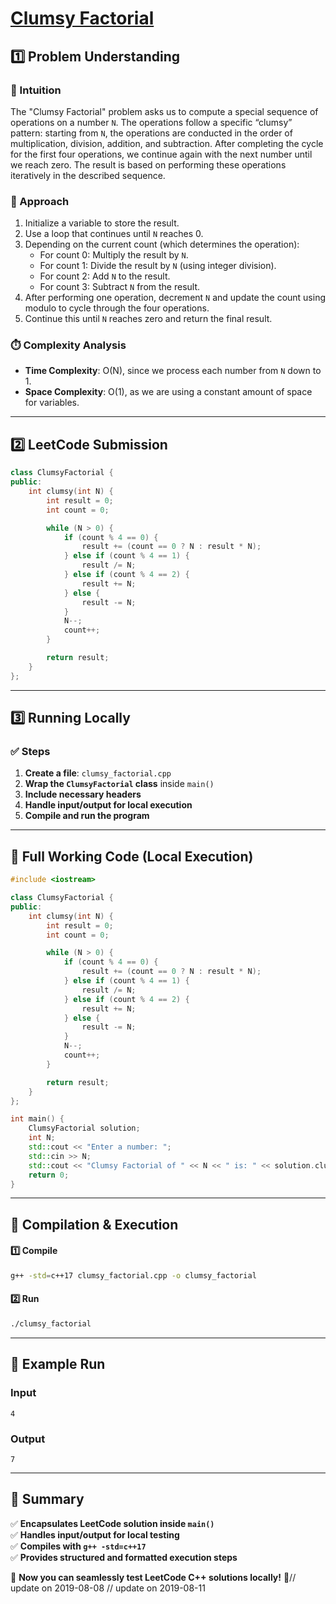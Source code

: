 # **[Clumsy Factorial](https://leetcode.com/problems/clumsy-factorial/description/)**  

## **1️⃣ Problem Understanding**  
### **📌 Intuition**  
The "Clumsy Factorial" problem asks us to compute a special sequence of operations on a number `N`. The operations follow a specific “clumsy” pattern: starting from `N`, the operations are conducted in the order of multiplication, division, addition, and subtraction. After completing the cycle for the first four operations, we continue again with the next number until we reach zero. The result is based on performing these operations iteratively in the described sequence.

### **🚀 Approach**  
1. Initialize a variable to store the result.
2. Use a loop that continues until `N` reaches 0.
3. Depending on the current count (which determines the operation):
   - For count 0: Multiply the result by `N`.
   - For count 1: Divide the result by `N` (using integer division).
   - For count 2: Add `N` to the result.
   - For count 3: Subtract `N` from the result.
4. After performing one operation, decrement `N` and update the count using modulo to cycle through the four operations.
5. Continue this until `N` reaches zero and return the final result.

### **⏱️ Complexity Analysis**  
- **Time Complexity**: O(N), since we process each number from `N` down to 1.
- **Space Complexity**: O(1), as we are using a constant amount of space for variables.

---  

## **2️⃣ LeetCode Submission**  
```cpp
class ClumsyFactorial {
public:
    int clumsy(int N) {
        int result = 0;
        int count = 0;

        while (N > 0) {
            if (count % 4 == 0) {
                result += (count == 0 ? N : result * N);
            } else if (count % 4 == 1) {
                result /= N;
            } else if (count % 4 == 2) {
                result += N;
            } else {
                result -= N;
            }
            N--;
            count++;
        }

        return result;
    }
};
```  

---  

## **3️⃣ Running Locally**  
### **✅ Steps**  
1. **Create a file**: `clumsy_factorial.cpp`  
2. **Wrap the `ClumsyFactorial` class** inside `main()`  
3. **Include necessary headers**  
4. **Handle input/output for local execution**  
5. **Compile and run the program**  

---  

## **📝 Full Working Code (Local Execution)**  
```cpp
#include <iostream>

class ClumsyFactorial {
public:
    int clumsy(int N) {
        int result = 0;
        int count = 0;

        while (N > 0) {
            if (count % 4 == 0) {
                result += (count == 0 ? N : result * N);
            } else if (count % 4 == 1) {
                result /= N;
            } else if (count % 4 == 2) {
                result += N;
            } else {
                result -= N;
            }
            N--;
            count++;
        }

        return result;
    }
};

int main() {
    ClumsyFactorial solution;
    int N;
    std::cout << "Enter a number: ";
    std::cin >> N;
    std::cout << "Clumsy Factorial of " << N << " is: " << solution.clumsy(N) << std::endl;
    return 0;
}
```  

---  

## **🔧 Compilation & Execution**  
#### **1️⃣ Compile**  
```bash
g++ -std=c++17 clumsy_factorial.cpp -o clumsy_factorial
```  

#### **2️⃣ Run**  
```bash
./clumsy_factorial
```  

---  

## **🎯 Example Run**  
### **Input**  
```
4
```  
### **Output**  
```
7
```  

---  

## **📌 Summary**  
✅ **Encapsulates LeetCode solution inside `main()`**  
✅ **Handles input/output for local testing**  
✅ **Compiles with `g++ -std=c++17`**  
✅ **Provides structured and formatted execution steps**  

🚀 **Now you can seamlessly test LeetCode C++ solutions locally!** 🚀// update on 2019-08-08
// update on 2019-08-11
